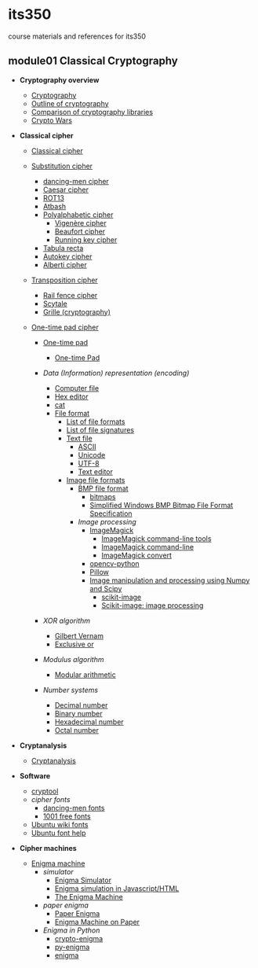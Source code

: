 # its350
course materials and references for its350

## module01 Classical Cryptography

* __Cryptography overview__
  * [Cryptography](https://en.wikipedia.org/wiki/Cryptography)
  * [Outline of cryptography](https://en.wikipedia.org/wiki/Outline\_of\_cryptography)
  * [Comparison of cryptography libraries](https://en.wikipedia.org/wiki/Comparison\_of\_cryptography\_libraries)
  * [Crypto Wars](https://en.wikipedia.org/wiki/Crypto\_Wars)

* __Classical cipher__
  * [Classical cipher](https://en.wikipedia.org/wiki/Classical\_cipher)
  * [Substitution cipher](https://en.wikipedia.org/wiki/Substitution\_cipher)
    * [dancing-men cipher](https://www.dcode.fr/dancing-men-cipher)
    * [Caesar cipher](https://en.wikipedia.org/wiki/Caesar\_cipher)
    * [ROT13](https://en.wikipedia.org/wiki/ROT13)  
    * [Atbash](https://en.wikipedia.org/wiki/Atbash)
    * [Polyalphabetic cipher](https://en.wikipedia.org/wiki/Polyalphabetic\_cipher)
      * [Vigenère cipher](https://en.wikipedia.org/wiki/Vigen%C3%A8re\_cipher)
      * [Beaufort cipher](https://en.wikipedia.org/wiki/Beaufort\_cipher)
      * [Running key cipher](https://en.wikipedia.org/wiki/Running\_key\_cipher)
    * [Tabula recta](https://en.wikipedia.org/wiki/Tabula\_recta)
    * [Autokey cipher](https://en.wikipedia.org/wiki/Autokey\_cipher)
    * [Alberti cipher](https://en.wikipedia.org/wiki/Alberti\_cipher)

  * [Transposition cipher](https://en.wikipedia.org/wiki/Transposition\_cipher)
    * [Rail fence cipher](https://en.wikipedia.org/wiki/Rail\_fence\_cipher)
    * [Scytale](https://en.wikipedia.org/wiki/Scytale)
    * [Grille (cryptography)](https://en.wikipedia.org/wiki/Grille\_\(cryptography\))

  * [One-time pad cipher](https://en.wikipedia.org/wiki/One-time\_pad)
    * [One-time pad](https://en.wikibooks.org/wiki/Cryptography/One\_time\_pads)
      * [One-time Pad](http://users.telenet.be/d.rijmenants/en/onetimepad.htm)
    * _Data (Information) representation (encoding)_
      * [Computer file](https://en.wikipedia.org/wiki/Computer\_file)
      * [Hex editor](https://en.wikipedia.org/wiki/Hex\_editor)
      * [cat](https://en.wikipedia.org/wiki/Cat\_\(Unix\))
      * [File format](https://en.wikipedia.org/wiki/File\_format)
        * [List of file formats](https://en.wikipedia.org/wiki/List\_of\_file\_formats)
        * [List of file signatures](https://en.wikipedia.org/wiki/List\_of\_file\_signatures)
        * [Text file](https://en.wikipedia.org/wiki/Text\_file)
          * [ASCII](https://en.wikipedia.org/wiki/ASCII)
          * [Unicode](https://en.wikipedia.org/wiki/Unicode)
          * [UTF-8](https://en.wikipedia.org/wiki/UTF-8)
          * [Text editor](https://en.wikipedia.org/wiki/Text\_editor)
        * [Image file formats](https://en.wikipedia.org/wiki/Image\_file\_formats)
          * [BMP file format](https://en.wikipedia.org/wiki/BMP\_file\_format)
            * [bitmaps](https://docs.microsoft.com/en-us/windows/win32/gdi/bitmaps)
            * [Simplified Windows BMP Bitmap File Format Specification](https://cdn.hackaday.io/files/274271173436768/Simplified%20Windows%20BMP%20Bitmap%20File%20Format%20Specification.htm)
          * _Image processing_
            * [ImageMagick](https://imagemagick.org/index.php)
              * [ImageMagick command-line tools](https://imagemagick.org/script/command-line-tools.php)
              * [ImageMagick command-line](https://imagemagick.org/script/command-line-processing.php)
              * [ImageMagick convert](https://imagemagick.org/script/convert.php)
            * [opencv-python](https://opencv-python-tutroals.readthedocs.io)
            * [Pillow](https://pillow.readthedocs.io)
            * [Image manipulation and processing using Numpy and Scipy](https://scipy-lectures.org/advanced/image\_processing/index.html)
              * [scikit-image](https://scikit-image.org/docs/stable/api/skimage.html)
              * [Scikit-image: image processing](https://scipy-lectures.org/packages/scikit-image/index.html)

    * _XOR algorithm_
      * [Gilbert Vernam](https://en.wikipedia.org/wiki/Gilbert\_Vernam)
      * [Exclusive or](https://en.wikipedia.org/wiki/Exclusive\_or)
    * _Modulus algorithm_ 
      * [Modular arithmetic](https://en.wikipedia.org/wiki/Modular\_arithmetic)
    * _Number systems_
      * [Decimal number](https://en.wikipedia.org/wiki/Decimal)
      * [Binary number](https://en.wikipedia.org/wiki/Binary\_number)
      * [Hexadecimal number](https://en.wikipedia.org/wiki/Hexadecimal)
      * [Octal number](https://en.wikipedia.org/wiki/Octal)      

* __Cryptanalysis__  
  * [Cryptanalysis](https://en.wikipedia.org/wiki/Cryptanalysis)  

* __Software__
  * [cryptool](https://www.cryptool.org/en/)
  * _cipher fonts_
    * [dancing-men fonts](https://www.free-fonts.com/dancing-men)
    * [1001 free fonts](https://www.1001freefonts.com/)
  * [Ubuntu wiki fonts](https://wiki.ubuntu.com/Fonts)
  * [Ubuntu font help](https://help.ubuntu.com/community/Fonts)

* __Cipher machines__
  * [Enigma machine](https://en.wikipedia.org/wiki/Enigma\_machine)
    * _simulator_
      * [Enigma Simulator](http://users.telenet.be/d.rijmenants/en/enigmasim.htm)
      * [Enigma simulation in Javascript/HTML](http://people.physik.hu-berlin.de/~palloks/js/enigma/index\_en.html)
      * [The Enigma Machine](http://russells.freeshell.org/enigma/) 
    * _paper enigma_
      * [Paper Enigma](http://wiki.franklinheath.co.uk/index.php/Enigma/Paper\_Enigma)
      * [Enigma Machine on Paper](https://williame.github.io/post/145304200648.html)
    * _Enigma in Python_  
      * [crypto-enigma](https://pypi.org/project/crypto-enigma/)
      * [py-enigma](https://pypi.org/project/py-enigma/0.1/)
      * [enigma](https://gist.github.com/williame/94beef4b9afea659864950c29d402b90)